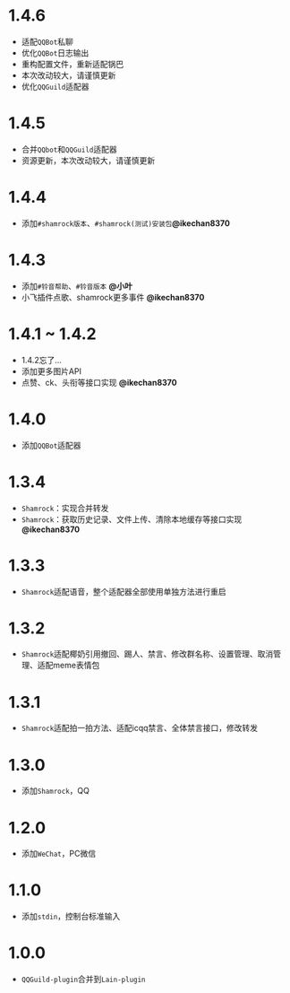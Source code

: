 # 1.4.6
* 适配`QQBot`私聊
* 优化`QQBot`日志输出
* 重构配置文件，重新适配锅巴
* 本次改动较大，请谨慎更新
* 优化`QQGuild`适配器

# 1.4.5
* 合并`QQbot`和`QQGuild`适配器
* 资源更新，本次改动较大，请谨慎更新

# 1.4.4

* 添加`#shamrock版本`、`#shamrock(测试)安装包`**@ikechan8370** 

# 1.4.3

* 添加`#铃音帮助`、`#铃音版本` **@小叶** 
* 小飞插件点歌、shamrock更多事件 **@ikechan8370** 


# 1.4.1 ~ 1.4.2

* 1.4.2忘了...
* 添加更多图片API
* 点赞、ck、头衔等接口实现 **@ikechan8370** 

# 1.4.0

* 添加`QQBot`适配器

# 1.3.4

* `Shamrock`：实现合并转发
* `Shamrock`：获取历史记录、文件上传、清除本地缓存等接口实现 **@ikechan8370** 

# 1.3.3

* `Shamrock`适配语音，整个适配器全部使用单独方法进行重启

# 1.3.2

* `Shamrock`适配椰奶引用撤回、踢人、禁言、修改群名称、设置管理、取消管理、适配meme表情包

# 1.3.1

* `Shamrock`适配拍一拍方法、适配icqq禁言、全体禁言接口，修改转发

# 1.3.0

* 添加`Shamrock`，QQ

# 1.2.0

* 添加`WeChat`，PC微信

# 1.1.0

* 添加`stdin`，控制台标准输入

# 1.0.0

* `QQGuild-plugin`合并到`Lain-plugin`
